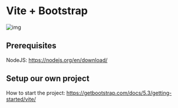 # Vite + Bootstrap
![img](https://getbootstrap.com/docs/5.3/assets/img/guides/bootstrap-vite.png)

## Prerequisites
NodeJS: https://nodejs.org/en/download/

## Setup our own project
How to start the project: https://getbootstrap.com/docs/5.3/getting-started/vite/
